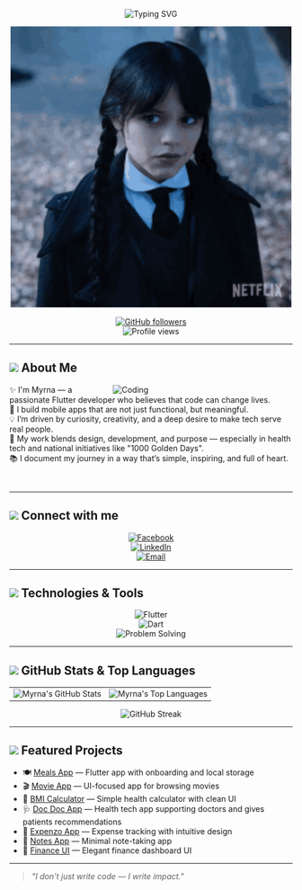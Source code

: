 <p align="center">
  <img src="https://readme-typing-svg.herokuapp.com?font=Arial&size=28&duration=3000&pause=1000&color=FF4DA6&center=true&vCenter=true&width=600&lines=Hi+there%2C+I'm+Myrna!+%F0%9F%91%8B;Flutter+Developer+%F0%9F%93%B1;Tech+for+Social+Impact+%F0%9F%92%9A" alt="Typing SVG" />
</p>

<p align="center">
<img src="https://github.com/Myrnanader/Myrnanader/blob/main/Wednesday%20Addams%20GIF.png" alt="Wednesday Addams GIF" width="500"/>
</p>

<div align="center">

[![GitHub followers](https://img.shields.io/github/followers/Myrnanader?style=social&label=Follow)](https://github.com/Myrnanader)  
![Profile views](https://komarev.com/ghpvc/?username=Myrnanader&style=flat&label=Views&color=ff66b2)

</div>

---

## <img src="https://media.giphy.com/media/WUlplcMpOCEmTGBtBW/giphy.gif" width="40"> About Me

<img align="right" alt="Coding" width="320" src="https://media.giphy.com/media/L1R1tvI9svkIWwpVYr/giphy.gif">

✨ I'm Myrna — a passionate Flutter developer who believes that code can change lives.  
🌱 I build mobile apps that are not just functional, but meaningful.  
💡 I’m driven by curiosity, creativity, and a deep desire to make tech serve real people.  
🎯 My work blends design, development, and purpose — especially in health tech and national initiatives like "1000 Golden Days".  
📚 I document my journey in a way that’s simple, inspiring, and full of heart.

<br clear="both"/>

---

## <img src="https://media.giphy.com/media/LnQjpWaON8nhr21vNW/giphy.gif" width="40"> Connect with me

<div align="center">

[![Facebook](https://img.shields.io/badge/Facebook-ff66b2?style=for-the-badge&logo=facebook&logoColor=white)](https://www.facebook.com/myrna.nader.710/)  
[![LinkedIn](https://img.shields.io/badge/LinkedIn-ff4da6?style=for-the-badge&logo=linkedin&logoColor=white)](https://www.linkedin.com/in/myrna-nader-a3084a2b6/)  
[![Email](https://img.shields.io/badge/Email-Contact%20me-ffa6c9?style=for-the-badge&logo=gmail&logoColor=white)](mailto:myrnanader4@gmail.com)

</div>

---

## <img src="https://media.giphy.com/media/iY8CRBdQXODJSCERIr/giphy.gif" width="40"> Technologies & Tools

<div align="center">

![Flutter](https://img.shields.io/badge/-Flutter-ff66b2?style=for-the-badge&logo=flutter&logoColor=white)  
![Dart](https://img.shields.io/badge/-Dart-ff4da6?style=for-the-badge&logo=dart&logoColor=white)  
![Problem Solving](https://img.shields.io/badge/-Problem%20Solving-ff66b2?style=for-the-badge&logo=code&logoColor=white)

</div>

---

## <img src="https://media.giphy.com/media/W5eoZHPpUx9sapR0eu/giphy.gif" width="40"> GitHub Stats & Top Languages

<div align="center">
  <table>
    <tr>
      <td>
        <img src="https://github-readme-stats.vercel.app/api?username=Myrnanader&show_icons=true&title_color=ff4da6&icon_color=ff66b2&text_color=ffffff&bg_color=0d1117&border_color=ff66b2&hide_border=true&include_all_commits=true&count_private=true" alt="Myrna's GitHub Stats" />
      </td>
      <td>
        <img src="https://github-readme-stats.vercel.app/api/top-langs/?username=Myrnanader&layout=compact&title_color=ff4da6&text_color=ffffff&bg_color=0d1117&border_color=ff66b2&hide_border=true&langs_count=8" alt="Myrna's Top Languages" />
      </td>
    </tr>
  </table>
</div>

<div align="center">
  <img src="https://streak-stats.demolab.com/?user=Myrnanader&background=0D1117&ring=ff4da6&fire=ff66b2&currStreakNum=ffffff&sideNums=ffffff&currStreakLabel=ff66b2&sideLabels=ff4da6&dates=cccccc&border=ff66b2&hide_border=true" alt="GitHub Streak"/>
</div>

---

## <img src="https://media.giphy.com/media/j2pOGeGYKe2xCCKwfi/giphy.gif" width="40"> Featured Projects

- 🍽️ [Meals App](https://github.com/Myrnanader/Meals_app.git) — Flutter app with onboarding and local storage  
- 🎬 [Movie App](https://github.com/Myrnanader/movie_app.git) — UI-focused app for browsing movies  
- 🧮 [BMI Calculator](https://github.com/Myrnanader/BMI_calculator.git) — Simple health calculator with clean UI  
- 🩺 [Doc Doc App](https://github.com/Myrnanader/doc_doc_app.git) — Health tech app supporting doctors and gives patients recommendations  
- 💸 [Expenzo App](https://github.com/Myrnanader/Expenzo_app.git) — Expense tracking with intuitive design  
- 📝 [Notes App](https://github.com/Myrnanader/notes_app.git) — Minimal note-taking app  
- 💼 [Finance UI](https://github.com/Myrnanader/finance_app_ui.git) — Elegant finance dashboard UI

---

> _"I don't just write code — I write impact."_
